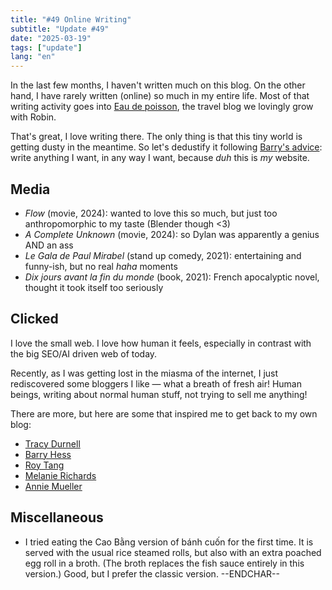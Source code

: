 ```yaml
---
title: "#49 Online Writing"
subtitle: "Update #49"
date: "2025-03-19"
tags: ["update"]
lang: "en"
---
```


In the last few months, I haven't written much on this blog. On the other hand, I have rarely written (online) so much in my entire life. Most of that writing activity goes into [Eau de poisson](https://eaudepoisson.com/), the travel blog we lovingly grow with Robin. 

That's great, I love writing there. The only thing is that this tiny world is getting dusty in the meantime. So let's dedustify it following [Barry's advice](https://bjhess.com/posts/you-re-a-blogger-not-an-essayist): write anything I want, in any way I want, because _duh_ this is _my_ website.

## Media

- <cite>Flow</cite> (movie, 2024): wanted to love this so much, but just too anthropomorphic to my taste (Blender though <3)
- <cite>A Complete Unknown</cite> (movie, 2024): so Dylan was apparently a genius AND an ass
- <cite>Le Gala de Paul Mirabel</cite> (stand up comedy, 2021): entertaining and funny-ish, but no real _haha_ moments
- <cite>Dix jours avant la fin du monde</cite> (book, 2021): French apocalyptic novel, thought it took itself too seriously

## Clicked

I love the small web. I love how human it feels, especially in contrast with the big SEO/AI driven web of today. 

Recently, as I was getting lost in the miasma of the internet, I just rediscovered some bloggers I like — what a breath of fresh air! Human beings, writing about normal human stuff, not trying to sell me anything!

There are more, but here are some that inspired me to get back to my own blog:

- [Tracy Durnell](https://tracydurnell.com/)
- [Barry Hess](https://bjhess.com/)
- [Roy Tang](https://roytang.net/)
- [Melanie Richards](https://melanie-richards.com/)
- [Annie Mueller](https://anniemueller.com/)


## Miscellaneous 

- I tried eating the Cao Bằng version of bánh cuốn for the first time. It is served with the usual rice steamed rolls, but also with an extra poached egg roll in a broth. (The broth replaces the fish sauce entirely in this version.) Good, but I prefer the classic version. --ENDCHAR--
